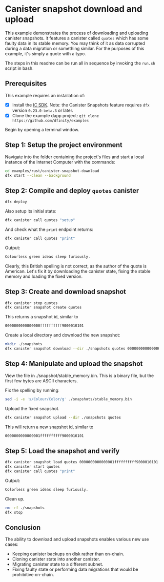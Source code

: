 # Canister snapshot download and upload

This example demonstrates the process of downloading and uploading canister snapshots. It features a canister called `quotes` which has some faulty data in its stable memory. You may think of it as data corrupted during a data migration or something similar. For the purposes of this example, it's simply a quote with a typo. 

The steps in this readme can be run all in sequence by invoking the `run.sh` script in bash. 

## Prerequisites

This example requires an installation of:

- [x] Install the [IC SDK](https://internetcomputer.org/docs/current/developer-docs/getting-started/install). Note: the Canister Snapshots feature requires `dfx` version `0.23.0-beta.3` or later.
- [x] Clone the example dapp project: `git clone https://github.com/dfinity/examples`

Begin by opening a terminal window.

## Step 1: Setup the project environment

Navigate into the folder containing the project's files and start a local instance of the Internet Computer with the commands:

```bash
cd examples/rust/canister-snapshot-download
dfx start --clean --background
```

## Step 2: Compile and deploy `quotes` canister

```bash
dfx deploy
```

Also setup its initial state:

```bash
dfx canister call quotes "setup"
```

And check what the `print` endpoint returns: 

```bash
dfx canister call quotes "print"
```

Output: 
```bash
Colourless green ideas sleep furiously.
```

Clearly, this British spelling is not correct, as the author of the quote is American. Let's fix it by downloading the canister state, fixing the stable memory and loading the fixed version. 

## Step 3: Create and download snapshot

```bash
dfx canister stop quotes
dfx canister snapshot create quotes
```

This returns a snapshot id, similar to 
```bash
0000000000000000ffffffffff9000010101
```

Create a local directory and download the new snapshot: 
```bash
mkdir ./snapshots
dfx canister snapshot download --dir ./snapshots quotes 0000000000000000ffffffffff9000010101
```

## Step 4: Manipulate and upload the snapshot
View the file in ./snapshot/stable_memory.bin. This is a binary file, but the first few bytes are ASCII characters. 

Fix the spelling by running:
```bash
sed -i -e 's/Colour/Color/g' ./snapshots/stable_memory.bin
```

Upload the fixed snapshot.
```bash
dfx canister snapshot upload --dir ./snapshots quotes
```

This will return a new snapshot id, similar to
```bash
0000000000000001ffffffffff9000010101
```

## Step 5: Load the snapshot and verify

```bash
dfx canister snapshot load quotes 0000000000000001ffffffffff9000010101
dfx canister start quotes
dfx canister call quotes "print"
```

Output: 
```bash
Colorless green ideas sleep furiously.
```

Clean up.
```bash
rm -rf ./snapshots
dfx stop
```

## Conclusion

The ability to download and upload snapshots enables various new use cases: 
- Keeping canister backups on disk rather than on-chain.
- Cloning canister state into another canister.
- Migrating canister state to a different subnet. 
- Fixing faulty state or performing data migrations that would be prohibitive on-chain.